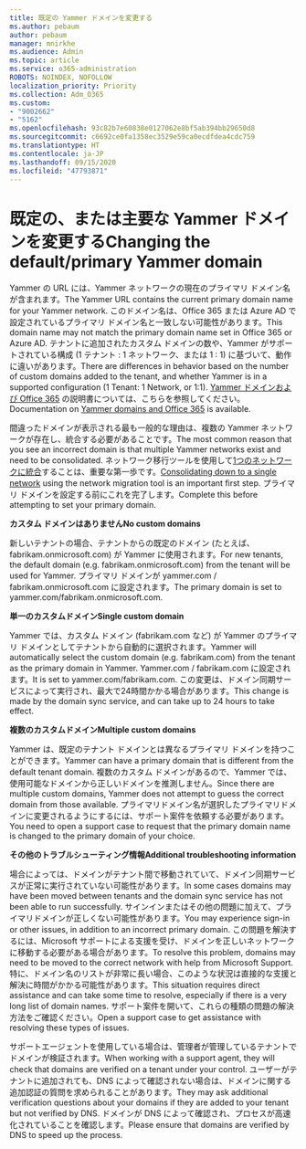 ```yaml
---
title: 既定の Yammer ドメインを変更する
ms.author: pebaum
author: pebaum
manager: mnirkhe
ms.audience: Admin
ms.topic: article
ms.service: o365-administration
ROBOTS: NOINDEX, NOFOLLOW
localization_priority: Priority
ms.collection: Adm_O365
ms.custom:
- "9002662"
- "5162"
ms.openlocfilehash: 93c82b7e60838e0127062e8bf5ab394bb29650d8
ms.sourcegitcommit: c6692ce0fa1358ec3529e59ca0ecdfdea4cdc759
ms.translationtype: HT
ms.contentlocale: ja-JP
ms.lasthandoff: 09/15/2020
ms.locfileid: "47793871"
---
```

# <a name="changing-the-defaultprimary-yammer-domain"></a><span data-ttu-id="eeb2b-102">既定の、または主要な Yammer ドメインを変更する</span><span class="sxs-lookup"><span data-stu-id="eeb2b-102">Changing the default/primary Yammer domain</span></span>

<span data-ttu-id="eeb2b-103">Yammer の URL には、Yammer ネットワークの現在のプライマリ ドメイン名が含まれます。</span><span class="sxs-lookup"><span data-stu-id="eeb2b-103">The Yammer URL contains the current primary domain name for your Yammer network.</span></span> <span data-ttu-id="eeb2b-104">このドメイン名は、Office 365 または Azure AD で設定されているプライマリ ドメイン名と一致しない可能性があります。</span><span class="sxs-lookup"><span data-stu-id="eeb2b-104">This domain name may not match the primary domain name set in Office 365 or Azure AD.</span></span> <span data-ttu-id="eeb2b-105">テナントに追加されたカスタム ドメインの数や、Yammer がサポートされている構成 (1 テナント : 1 ネットワーク、または 1 : 1) に基づいて、動作に違いがあります。</span><span class="sxs-lookup"><span data-stu-id="eeb2b-105">There are differences in behavior based on the number of custom domains added to the tenant, and whether Yammer is in a supported configuration (1 Tenant: 1 Network, or 1:1).</span></span> <span data-ttu-id="eeb2b-106">[Yammer ドメインおよび Office 365](https://docs.microsoft.com/yammer/configure-your-yammer-network/manage-yammer-domains) の説明書については、こちらを参照してください。</span><span class="sxs-lookup"><span data-stu-id="eeb2b-106">Documentation on [Yammer domains and Office 365](https://docs.microsoft.com/yammer/configure-your-yammer-network/manage-yammer-domains) is available.</span></span>

<span data-ttu-id="eeb2b-107">間違ったドメインが表示される最も一般的な理由は、複数の Yammer ネットワークが存在し、統合する必要があることです。</span><span class="sxs-lookup"><span data-stu-id="eeb2b-107">The most common reason that you see an incorrect domain is that multiple Yammer networks exist and need to be consolidated.</span></span> <span data-ttu-id="eeb2b-108">ネットワーク移行ツールを使用して[1つのネットワークに統合](https://docs.microsoft.com/yammer/configure-your-yammer-network/consolidate-multiple-yammer-networks)することは、重要な第一歩です。</span><span class="sxs-lookup"><span data-stu-id="eeb2b-108">[Consolidating down to a single network](https://docs.microsoft.com/yammer/configure-your-yammer-network/consolidate-multiple-yammer-networks) using the network migration tool is an important first step.</span></span> <span data-ttu-id="eeb2b-109">プライマリ ドメインを設定する前にこれを完了します。</span><span class="sxs-lookup"><span data-stu-id="eeb2b-109">Complete this before attempting to set your primary domain.</span></span>

<span data-ttu-id="eeb2b-110">**カスタム ドメインはありません**</span><span class="sxs-lookup"><span data-stu-id="eeb2b-110">**No custom domains**</span></span>

<span data-ttu-id="eeb2b-111">新しいテナントの場合、テナントからの既定のドメイン (たとえば、fabrikam.onmicrosoft.com) が Yammer に使用されます。</span><span class="sxs-lookup"><span data-stu-id="eeb2b-111">For new tenants, the default domain (e.g. fabrikam.onmicrosoft.com) from the tenant will be used for Yammer.</span></span> <span data-ttu-id="eeb2b-112">プライマリ ドメインが yammer.com / fabrikam.onmicrosoft.com に設定されます。</span><span class="sxs-lookup"><span data-stu-id="eeb2b-112">The primary domain is set to yammer.com/fabrikam.onmicrosoft.com.</span></span>

<span data-ttu-id="eeb2b-113">**単一のカスタムドメイン**</span><span class="sxs-lookup"><span data-stu-id="eeb2b-113">**Single custom domain**</span></span>

<span data-ttu-id="eeb2b-114">Yammer では、カスタム ドメイン (fabrikam.com など) が Yammer のプライマリ ドメインとしてテナントから自動的に選択されます。</span><span class="sxs-lookup"><span data-stu-id="eeb2b-114">Yammer will automatically select the custom domain (e.g. fabrikam.com) from the tenant as the primary domain in Yammer.</span></span> <span data-ttu-id="eeb2b-115">Yammer.com / fabrikam.com に設定されます。</span><span class="sxs-lookup"><span data-stu-id="eeb2b-115">It is set to yammer.com/fabrikam.com.</span></span> <span data-ttu-id="eeb2b-116">この変更は、ドメイン同期サービスによって実行され、最大で24時間かかる場合があります。</span><span class="sxs-lookup"><span data-stu-id="eeb2b-116">This change is made by the domain sync service, and can take up to 24 hours to take effect.</span></span>

<span data-ttu-id="eeb2b-117">**複数のカスタムドメイン**</span><span class="sxs-lookup"><span data-stu-id="eeb2b-117">**Multiple custom domains**</span></span>

<span data-ttu-id="eeb2b-118">Yammer は、既定のテナント ドメインとは異なるプライマリ ドメインを持つことができます。</span><span class="sxs-lookup"><span data-stu-id="eeb2b-118">Yammer can have a primary domain that is different from the default tenant domain.</span></span> <span data-ttu-id="eeb2b-119">複数のカスタム ドメインがあるので、Yammer では、使用可能なドメインから正しいドメインを推測しません。</span><span class="sxs-lookup"><span data-stu-id="eeb2b-119">Since there are multiple custom domains, Yammer does not attempt to guess the correct domain from those available.</span></span> <span data-ttu-id="eeb2b-120">プライマリドメイン名が選択したプライマリドメインに変更されるようにするには、サポート案件を依頼する必要があります。</span><span class="sxs-lookup"><span data-stu-id="eeb2b-120">You need to open a support case to request that the primary domain name is changed to the primary domain of your choice.</span></span>

<span data-ttu-id="eeb2b-121">**その他のトラブルシューティング情報**</span><span class="sxs-lookup"><span data-stu-id="eeb2b-121">**Additional troubleshooting information**</span></span>

<span data-ttu-id="eeb2b-122">場合によっては、ドメインがテナント間で移動されていて、ドメイン同期サービスが正常に実行されていない可能性があります。</span><span class="sxs-lookup"><span data-stu-id="eeb2b-122">In some cases domains may have been moved between tenants and the domain sync service has not been able to run successfully.</span></span> <span data-ttu-id="eeb2b-123">サインインまたはその他の問題に加えて、プライマリドメインが正しくない可能性があります。</span><span class="sxs-lookup"><span data-stu-id="eeb2b-123">You may experience sign-in or other issues, in addition to an incorrect primary domain.</span></span> <span data-ttu-id="eeb2b-124">この問題を解決するには、Microsoft サポートによる支援を受け、ドメインを正しいネットワークに移動する必要がある場合があります。</span><span class="sxs-lookup"><span data-stu-id="eeb2b-124">To resolve this problem, domains may need to be moved to the correct network with help from Microsoft Support.</span></span> <span data-ttu-id="eeb2b-125">特に、ドメイン名のリストが非常に長い場合、このような状況は直接的な支援と解決に時間がかかる可能性があります。</span><span class="sxs-lookup"><span data-stu-id="eeb2b-125">This situation requires direct assistance and can take some time to resolve, especially if there is a very long list of domain names.</span></span> <span data-ttu-id="eeb2b-126">サポート案件を開いて、これらの種類の問題の解決方法をご確認ください。</span><span class="sxs-lookup"><span data-stu-id="eeb2b-126">Open a support case to get assistance with resolving these types of issues.</span></span>

<span data-ttu-id="eeb2b-127">サポートエージェントを使用している場合は、管理者が管理しているテナントでドメインが検証されます。</span><span class="sxs-lookup"><span data-stu-id="eeb2b-127">When working with a support agent, they will check that domains are verified on a tenant under your control.</span></span> <span data-ttu-id="eeb2b-128">ユーザーがテナントに追加されても、DNS によって確認されない場合は、ドメインに関する追加認証の質問を求められることがあります。</span><span class="sxs-lookup"><span data-stu-id="eeb2b-128">They may ask additional verification questions about your domains if they are added to your tenant but not verified by DNS.</span></span> <span data-ttu-id="eeb2b-129">ドメインが DNS によって確認され、プロセスが高速化されていることを確認します。</span><span class="sxs-lookup"><span data-stu-id="eeb2b-129">Please ensure that domains are verified by DNS to speed up the process.</span></span>
